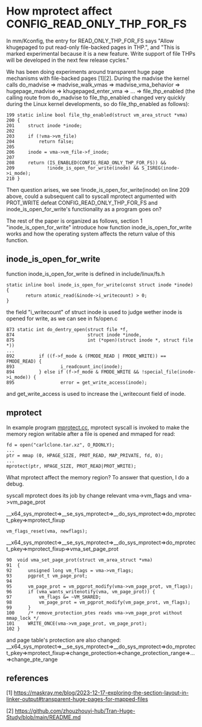 # How mprotect affect CONFIG_READ_ONLY_THP_FOR_FS

In mm/Kconfig, the entry for READ_ONLY_THP_FOR_FS says "Allow khugepaged to put read-only file-backed pages in THP.",
and "This is marked experimental because it is a new feature. Write support of file THPs will be developed in the next
few release cycles."

We has been doing experiments around transparent huge page mechanisms with file-backed pages [1][2]. During the madvise
the kernel calls do_madvise => madvise_walk_vmas => madvise_vma_behavior => hugepage_madvise => khugepaged_enter_vma => 
... => file_thp_enabled (the calling route from do_madvise to file_thp_enabled changed very quickly during the Linux kernel
developments, so do file_thp_enabled as follows):
```
199	static inline bool file_thp_enabled(struct vm_area_struct *vma)
200	{
201		struct inode *inode;
202	
203		if (!vma->vm_file)
204			return false;
205	
206		inode = vma->vm_file->f_inode;
207	
208		return (IS_ENABLED(CONFIG_READ_ONLY_THP_FOR_FS)) &&
209		       !inode_is_open_for_write(inode) && S_ISREG(inode->i_mode);
210	}

```

Then question arises, we see !inode_is_open_for_write(inode) on line 209 above, could a subsequent call to syscall mprotect argumented with PROT_WRITE defeat CONFIG_READ_ONLY_THP_FOR_FS and inode_is_open_for_write's functionality as a program goes on?

The rest of the paper is organized as follows, section 1 "inode_is_open_for_write" introduce how function inode_is_open_for_write works and how the operating system affects the return value of this function.

## inode_is_open_for_write
function inode_is_open_for_write is defined in include/linux/fs.h
```
static inline bool inode_is_open_for_write(const struct inode *inode)
{
       return atomic_read(&inode->i_writecount) > 0;
}
```
the field "i_writecount" of struct inode is used to judge wether inode is opened for write, as we can see in fs/open.c
```
873 static int do_dentry_open(struct file *f,
874                           struct inode *inode,
875                           int (*open)(struct inode *, struct file *))
...
892         if ((f->f_mode & (FMODE_READ | FMODE_WRITE)) == FMODE_READ) {
893                 i_readcount_inc(inode);
894         } else if (f->f_mode & FMODE_WRITE && !special_file(inode->i_mode)) {
895                 error = get_write_access(inode);
```
and get_write_access is used to increase the i_writecount field of inode.

## mprotect
In example program [mprotect.cc](https://github.com/zhouzhouyi-hub/Tran-Huge-Study/blob/main/READ_ONLY_THP_FOR_FS/mprotect.cc),
mprotect syscall is invoked to make the memory region writable after a file is opened and mmaped for read:
```
fd = open("carlclone.tar.xz", O_RDONLY);
...
ptr = mmap (0, HPAGE_SIZE, PROT_READ, MAP_PRIVATE, fd, 0);
...
mprotect(ptr, HPAGE_SIZE, PROT_READ|PROT_WRITE);
```
What mprotect affect the memory region? To answer that question, I do a debug.

syscall mprotect does its job by change relevant vma->vm_flags 
and vma->vm_page_prot

__x64_sys_mprotect=>__se_sys_mprotect=>__do_sys_mprotect=>do_mprotect_pkey=>mprotect_fixup
```
vm_flags_reset(vma, newflags);
```
__x64_sys_mprotect=>__se_sys_mprotect=>__do_sys_mprotect=>do_mprotect_pkey=>mprotect_fixup=>vma_set_page_prot
```
90	void vma_set_page_prot(struct vm_area_struct *vma)
91	{
92		unsigned long vm_flags = vma->vm_flags;
93		pgprot_t vm_page_prot;
94	
95		vm_page_prot = vm_pgprot_modify(vma->vm_page_prot, vm_flags);
96		if (vma_wants_writenotify(vma, vm_page_prot)) {
97			vm_flags &= ~VM_SHARED;
98			vm_page_prot = vm_pgprot_modify(vm_page_prot, vm_flags);
99		}
100		/* remove_protection_ptes reads vma->vm_page_prot without mmap_lock */
101		WRITE_ONCE(vma->vm_page_prot, vm_page_prot);
102	}
```
and page table's protection are also changed:
__x64_sys_mprotect=>__se_sys_mprotect=>__do_sys_mprotect=>do_mprotect_pkey=>mprotect_fixup=>change_protection=>change_protection_range=>...=>change_pte_range

## references
[1] https://maskray.me/blog/2023-12-17-exploring-the-section-layout-in-linker-output#transparent-huge-pages-for-mapped-files

[2] https://github.com/zhouzhouyi-hub/Tran-Huge-Study/blob/main/README.md
